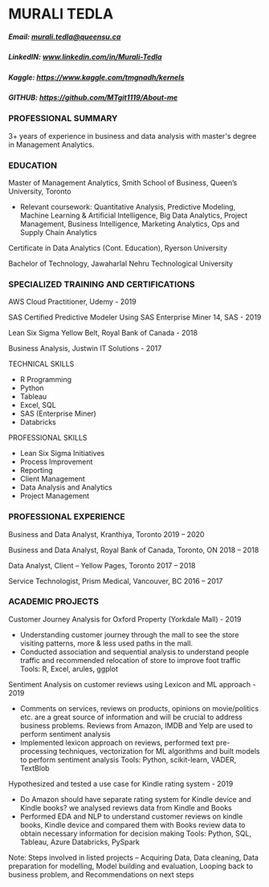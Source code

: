 # MURALI TEDLA 
##### Email: murali.tedla@queensu.ca
##### LinkedIN: www.linkedin.com/in/Murali-Tedla
##### Kaggle: https://www.kaggle.com/tmgnadh/kernels
##### GITHUB: https://github.com/MTgit1119/About-me

### PROFESSIONAL SUMMARY
3+ years of experience in business and data analysis with master's degree in Management Analytics.
### EDUCATION
Master of Management Analytics, Smith School of Business, Queen’s University, Toronto
* Relevant coursework: Quantitative Analysis, Predictive Modeling, Machine Learning & Artificial Intelligence, Big Data Analytics, Project Management, Business Intelligence, Marketing Analytics, Ops and Supply Chain Analytics 

Certificate in Data Analytics (Cont. Education), Ryerson University

Bachelor of Technology, Jawaharlal Nehru Technological University

### SPECIALIZED TRAINING AND CERTIFICATIONS
AWS Cloud Practitioner, Udemy - 2019

SAS Certified Predictive Modeler Using SAS Enterprise Miner 14, SAS - 2019

Lean Six Sigma Yellow Belt, Royal Bank of Canada - 2018

Business Analysis, Justwin IT Solutions - 2017

TECHNICAL SKILLS
* R Programming
* Python
* Tableau
* Excel, SQL
* SAS (Enterprise Miner)
* Databricks

		
PROFESSIONAL SKILLS
* Lean Six Sigma Initiatives
* Process Improvement
* Reporting
* Client Management
* Data Analysis and Analytics
* Project Management


### PROFESSIONAL EXPERIENCE
Business and Data Analyst, Kranthiya, Toronto 			2019 – 2020

Business and Data Analyst, Royal Bank of Canada, Toronto, ON	2018 – 2018

Data Analyst, Client – Yellow Pages, Toronto 			2017 – 2018

Service Technologist, Prism Medical, Vancouver, BC		2016 – 2017

### ACADEMIC PROJECTS
Customer Journey Analysis for Oxford Property (Yorkdale Mall) - 2019
* Understanding customer journey through the mall to see the store visiting patterns, more & less used paths in the mall. 
* Conducted association and sequential analysis to understand people traffic and recommended relocation of store to improve foot traffic
Tools: R, Excel, arules, ggplot

Sentiment Analysis on customer reviews using Lexicon and ML approach - 2019
* Comments on services, reviews on products, opinions on movie/politics etc. are a great source of information and will be crucial to address business problems. Reviews from Amazon, IMDB and Yelp are used to perform sentiment analysis
* Implemented lexicon approach on reviews, performed text pre-processing techniques, vectorization for ML algorithms and built models to perform sentiment analysis
Tools: Python, scikit-learn, VADER, TextBlob

Hypothesized and tested a use case for Kindle rating system - 2019
* Do Amazon should have separate rating system for Kindle device and Kindle books? we analysed reviews data from Kindle and Books 
* Performed EDA and NLP to understand customer reviews on kindle books, Kindle device and compared them with Books review data to obtain necessary information for decision making
Tools: Python, SQL, Tableau, Azure Databricks, PySpark 

Note: Steps involved in listed projects – Acquiring Data, Data cleaning, Data preparation for modelling, Model building and evaluation, Looping back to business problem, and Recommendations on next steps 
